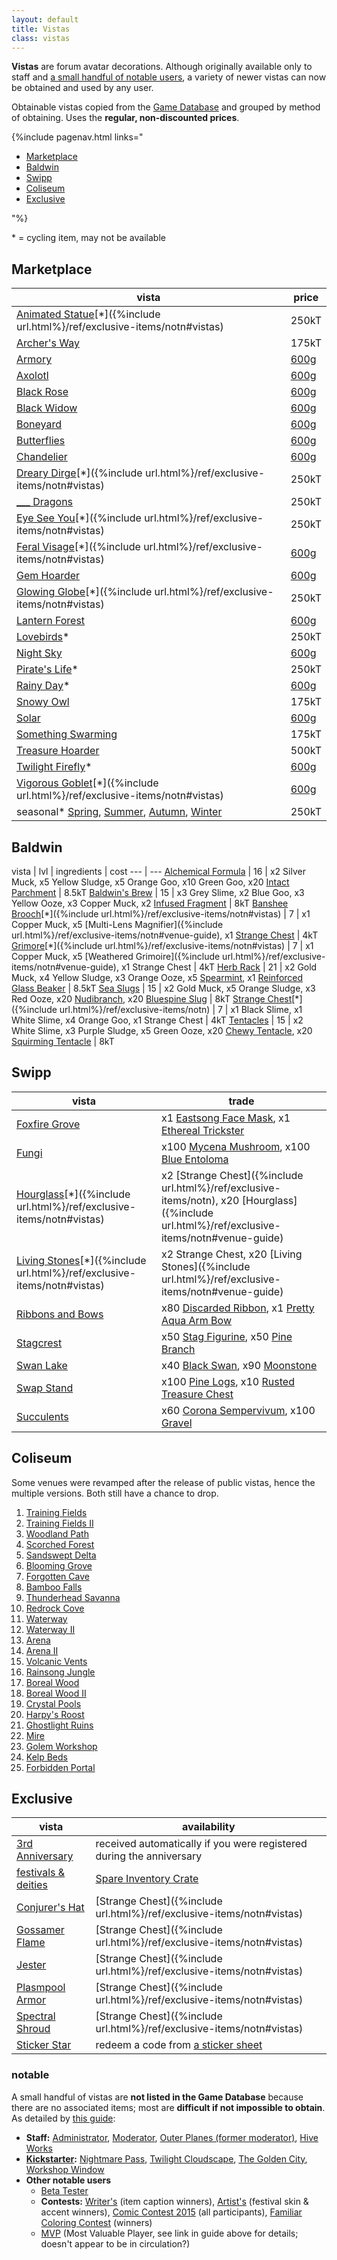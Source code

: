 ```yaml
---
layout: default
title: Vistas
class: vistas
---
```

**Vistas** are forum avatar decorations. Although originally available only to staff and [a small handful of notable users](#notable), a variety of newer vistas can now be obtained and used by any user.

Obtainable vistas copied from the [Game Database](https://www1.flightrising.com/game-database/items/specialty) and grouped by method of obtaining. Uses the **regular, non-discounted prices**.

{%include pagenav.html links="<ul><li><a href='#marketplace'>Marketplace</a></li><li><a href='#baldwin'>Baldwin</a></li><li><a href='#swipp'>Swipp</a></li><li><a href='#coliseum'>Coliseum</a></li><li><a href='#exclusive'>Exclusive</a></li></ul>"%}

\* = cycling item, may not be available

## Marketplace

<span class="redundant">vista</span> | price
--- | ---
[Animated Statue](https://www1.flightrising.com/game-database/item/25175)[\*]({%include url.html%}/ref/exclusive-items/notn#vistas) | 250kT
[Archer's Way](https://www1.flightrising.com/game-database/item/21802) | 175kT
[Armory](https://www1.flightrising.com/game-database/item/18829) | [600g](https://flightrising.com/main.php?p=market&type=1&tab=spec)
[Axolotl](https://www1.flightrising.com/game-database/item/18304) | [600g](https://flightrising.com/main.php?p=market&type=1&tab=spec)
[Black Rose](https://www1.flightrising.com/game-database/item/18305) | [600g](https://flightrising.com/main.php?p=market&type=1&tab=spec)
[Black Widow](https://www1.flightrising.com/game-database/item/18306) | [600g](https://flightrising.com/main.php?p=market&type=1&tab=spec)
[Boneyard](https://www1.flightrising.com/game-database/item/18307) | [600g](https://flightrising.com/main.php?p=market&type=1&tab=spec)
[Butterflies](https://www1.flightrising.com/game-database/item/19265) | [600g](https://flightrising.com/main.php?p=market&type=1&tab=spec)
[Chandelier](https://www1.flightrising.com/game-database/item/18592) | [600g](https://flightrising.com/main.php?p=market&type=1&tab=spec)
[Dreary Dirge](https://www1.flightrising.com/game-database/item/28839)[\*]({%include url.html%}/ref/exclusive-items/notn#vistas) | 250kT
[___ Dragons](https://www1.flightrising.com/game-database/items/specialty?page=1&name=Dragons&description=&itemid=&display_type=&treasure_min=&treasure_max=&gem_min=&gem_max=&rarity=&color=&subcategory=vista&hoard_vault=&sort=name_asc&submit=Apply) | 250kT
[Eye See You](https://www1.flightrising.com/game-database/item/28840)[\*]({%include url.html%}/ref/exclusive-items/notn#vistas) | 250kT
[Feral Visage](https://www1.flightrising.com/game-database/item/20806)[\*]({%include url.html%}/ref/exclusive-items/notn#vistas) | [600g](https://flightrising.com/main.php?p=market&type=1&tab=spec)
[Gem Hoarder](https://www1.flightrising.com/game-database/item/18308) | [600g](https://flightrising.com/main.php?p=market&type=1&tab=spec)
[Glowing Globe](https://www1.flightrising.com/game-database/item/20805/comments)[\*]({%include url.html%}/ref/exclusive-items/notn#vistas) | 250kT
[Lantern Forest](https://www1.flightrising.com/game-database/item/18309) | [600g](https://flightrising.com/main.php?p=market&type=1&tab=spec)
[Lovebirds](https://www1.flightrising.com/game-database/item/21524)\* | 250kT
[Night Sky](https://www1.flightrising.com/game-database/item/23515) | [600g](https://flightrising.com/main.php?p=market&type=1&tab=spec)
[Pirate's Life](https://www1.flightrising.com/game-database/item/35960)\* | 250kT
[Rainy Day](https://www1.flightrising.com/game-database/item/18310)\* | [600g](https://flightrising.com/main.php?p=market&type=1&tab=spec)
[Snowy Owl](https://www1.flightrising.com/game-database/item/27381) | 175kT
[Solar](https://www1.flightrising.com/game-database/item/23516) | [600g](https://flightrising.com/main.php?p=market&type=1&tab=spec)
[Something Swarming](https://www1.flightrising.com/game-database/item/29958) | 175kT
[Treasure Hoarder](https://www1.flightrising.com/game-database/item/18302) | 500kT
[Twilight Firefly](https://www1.flightrising.com/game-database/item/18311)\* | [600g](https://flightrising.com/main.php?p=market&type=1&tab=spec)
[Vigorous Goblet](https://www1.flightrising.com/game-database/item/32762)[\*]({%include url.html%}/ref/exclusive-items/notn#vistas) | [600g](https://flightrising.com/main.php?p=market&type=1&tab=spec)
seasonal\* [Spring](https://www1.flightrising.com/game-database/item/18303), [Summer](https://www1.flightrising.com/game-database/item/18511), [Autumn](https://www1.flightrising.com/game-database/item/19683), [Winter](https://www1.flightrising.com/game-database/item/20885) | 250kT

## Baldwin

<span class="redundant">vista</span> | lvl | ingredients | cost
--- | ---
[Alchemical Formula](https://www1.flightrising.com/game-database/item/20454) | 16 | x2 Silver Muck, x5 Yellow Sludge, x5 Orange Goo, x10 Green Goo, x20 [Intact Parchment](https://www1.flightrising.com/game-database/item/196) | 8.5kT
[Baldwin's Brew](https://www1.flightrising.com/game-database/item/18441) | 15 | x3 Grey Slime, x2 Blue Goo, x3 Yellow Ooze, x3 Copper Muck, x2 [Infused Fragment](https://www1.flightrising.com/game-database/item/15132) | 8kT
[Banshee Brooch](https://www1.flightrising.com/game-database/item/32681)[\*]({%include url.html%}/ref/exclusive-items/notn#vistas) | 7 | x1 Copper Muck, x5 [Multi-Lens Magnifier]({%include url.html%}/ref/exclusive-items/notn#venue-guide), x1 [Strange Chest](https://www1.flightrising.com/game-database/item/7690) | 4kT
[Grimore](https://www1.flightrising.com/game-database/item/25176)[\*]({%include url.html%}/ref/exclusive-items/notn#vistas) | 7 | x1 Copper Muck, x5 [Weathered Grimoire]({%include url.html%}/ref/exclusive-items/notn#venue-guide), x1 Strange Chest | 4kT
[Herb Rack](https://www1.flightrising.com/game-database/item/27675) | 21 | x2 Gold Muck, x4 Yellow Sludge, x3 Orange Ooze, x5 [Spearmint](https://www1.flightrising.com/game-database/item/16038), x1 [Reinforced Glass Beaker](https://www1.flightrising.com/game-database/item/19444) | 8.5kT
[Sea Slugs](https://www1.flightrising.com/game-database/item/18442) | 15 | x2 Gold Muck, x5 Orange Sludge, x3 Red Ooze, x20 [Nudibranch](https://www1.flightrising.com/game-database/item/1205), x20 [Bluespine Slug](https://www1.flightrising.com/game-database/item/8102) | 8kT
[Strange Chest](https://www1.flightrising.com/game-database/item/20808)[\*]({%include url.html%}/ref/exclusive-items/notn) | 7 | x1 Black Slime, x1 White Slime, x4 Orange Goo, x1 Strange Chest | 4kT
[Tentacles](https://www1.flightrising.com/game-database/item/18443) | 15 | x2 White Slime, x3 Purple Sludge, x5 Green Ooze, x20 [Chewy Tentacle](https://www1.flightrising.com/game-database/item/4363), x20 [Squirming Tentacle](https://www1.flightrising.com/game-database/item/4364) | 8kT

## Swipp

<span class="redundant">vista</span> | trade
--- | ---
[Foxfire Grove](https://www1.flightrising.com/game-database/item/20026) | x1 [Eastsong Face Mask](https://www1.flightrising.com/game-database/item/1146), x1 [Ethereal Trickster](https://www1.flightrising.com/game-database/item/416)
[Fungi](https://www1.flightrising.com/game-database/item/18342) | x100 [Mycena Mushroom](https://www1.flightrising.com/game-database/item/62), x100 [Blue Entoloma](https://www1.flightrising.com/game-database/item/14540)
[Hourglass](https://www1.flightrising.com/game-database/item/20807)[\*]({%include url.html%}/ref/exclusive-items/notn#vistas) | x2 [Strange Chest]({%include url.html%}/ref/exclusive-items/notn), x20 [Hourglass]({%include url.html%}/ref/exclusive-items/notn#venue-guide)
[Living Stones](https://www1.flightrising.com/game-database/item/25177)[\*]({%include url.html%}/ref/exclusive-items/notn#vistas) | x2 Strange Chest, x20 [Living Stones]({%include url.html%}/ref/exclusive-items/notn#venue-guide)
[Ribbons and Bows](https://www1.flightrising.com/game-database/item/20455) | x80 [Discarded Ribbon](https://www1.flightrising.com/game-database/item/5708), x1 [Pretty Aqua Arm Bow](https://www1.flightrising.com/game-database/item/533)
[Stagcrest](https://www1.flightrising.com/game-database/item/31795) | x50 [Stag Figurine](https://www1.flightrising.com/game-database/item/16490), x50 [Pine Branch](https://www1.flightrising.com/game-database/item/193)
[Swan Lake](https://www1.flightrising.com/game-database/item/18345) | x40 [Black Swan](https://www1.flightrising.com/game-database/item/3454), x90 [Moonstone](https://www1.flightrising.com/game-database/item/13409)
[Swap Stand](https://www1.flightrising.com/game-database/item/18339) | x100 [Pine Logs](https://www1.flightrising.com/game-database/item/259), x10 [Rusted Treasure Chest](https://www1.flightrising.com/game-database/item/574)
[Succulents](https://www1.flightrising.com/game-database/item/18436) | x60 [Corona Sempervivum](https://www1.flightrising.com/game-database/item/18433), x100 [Gravel](https://www1.flightrising.com/game-database/item/181)

## Coliseum

Some venues were revamped after the release of public vistas, hence the multiple versions. Both still have a chance to drop.

1. [Training Fields](https://www1.flightrising.com/game-database/item/18312)
1. [Training Fields II](https://www1.flightrising.com/game-database/item/22409)
1. [Woodland Path](https://www1.flightrising.com/game-database/item/18313)
1. [Scorched Forest](https://www1.flightrising.com/game-database/item/18314)
1. [Sandswept Delta](https://www1.flightrising.com/game-database/item/18321)
1. [Blooming Grove](https://www1.flightrising.com/game-database/item/23805)
1. [Forgotten Cave](https://www1.flightrising.com/game-database/item/18333)
1. [Bamboo Falls](https://www1.flightrising.com/game-database/item/18335)
1. [Thunderhead Savanna](https://www1.flightrising.com/game-database/item/28307)
1. [Redrock Cove](https://www1.flightrising.com/game-database/item/20097)
1. [Waterway](https://www1.flightrising.com/game-database/item/18337)
1. [Waterway II](https://www1.flightrising.com/game-database/item/25751)
1. [Arena](https://www1.flightrising.com/game-database/item/18338)
1. [Arena II](https://www1.flightrising.com/game-database/item/24474)
1. [Volcanic Vents](https://www1.flightrising.com/game-database/item/21439)
1. [Rainsong Jungle](https://www1.flightrising.com/game-database/item/18340)
1. [Boreal Wood](https://www1.flightrising.com/game-database/item/18341)
1. [Boreal Wood II](https://www1.flightrising.com/game-database/item/31229)
1. [Crystal Pools](https://www1.flightrising.com/game-database/item/18344)
1. [Harpy's Roost](https://www1.flightrising.com/game-database/item/18343)
1. [Ghostlight Ruins](https://www1.flightrising.com/game-database/item/18346)
1. [Mire](https://www1.flightrising.com/game-database/item/18347)
1. [Golem Workshop](https://www1.flightrising.com/game-database/item/18349)
1. [Kelp Beds](https://www1.flightrising.com/game-database/item/18348)
1. [Forbidden Portal](https://www1.flightrising.com/game-database/item/34763)

## Exclusive

<span class="redundant">vista</span> | availability
--- | ---
[3rd Anniversary](https://www1.flightrising.com/game-database/item/18301) | received automatically if you were registered during the anniversary
[festivals & deities](https://www1.flightrising.com/forums/gde/1458402) | [Spare Inventory Crate](https://www1.flightrising.com/game-database/item/23275)
[Conjurer's Hat](https://www1.flightrising.com/game-database/item/20803) | [Strange Chest]({%include url.html%}/ref/exclusive-items/notn#vistas)
[Gossamer Flame](https://www1.flightrising.com/game-database/item/20804) | [Strange Chest]({%include url.html%}/ref/exclusive-items/notn#vistas)
[Jester](https://www1.flightrising.com/game-database/item/25178) | [Strange Chest]({%include url.html%}/ref/exclusive-items/notn#vistas)
[Plasmpool Armor](https://www1.flightrising.com/game-database/item/32680) | [Strange Chest]({%include url.html%}/ref/exclusive-items/notn#vistas)
[Spectral Shroud](https://www1.flightrising.com/game-database/item/28820) | [Strange Chest]({%include url.html%}/ref/exclusive-items/notn#vistas)
[Sticker Star](https://www1.flightrising.com/game-database/item/29043) | redeem a code from [a sticker sheet](https://hivemill.com/collections/flight-rising/stickers)

### notable

A small handful of vistas are **not listed in the Game Database** because there are no associated items; most are **difficult if not impossible to obtain**. As detailed by [this guide](https://www1.flightrising.com/forums/gde/1458402):

- **Staff:** [Administrator](https://www1.flightrising.com/static/cms/fvista/6.png), [Moderator](https://www1.flightrising.com/static/cms/fvista/7.png), [Outer Planes (former moderator)](https://www1.flightrising.com/static/cms/fvista/8.png), [Hive Works](https://www1.flightrising.com/static/cms/fvista/11.png)
- **[Kickstarter](https://www.kickstarter.com/projects/stormlightworkshop/flight-rising-0):** [Nightmare Pass](https://www1.flightrising.com/static/cms/fvista/1.png), [Twilight Cloudscape](https://www1.flightrising.com/static/cms/fvista/2.png), [The Golden City](https://www1.flightrising.com/static/cms/fvista/3.png), [Workshop Window](https://www1.flightrising.com/static/cms/fvista/4.png)
- **Other notable users**
	- [Beta Tester](https://www1.flightrising.com/static/cms/fvista/5.png)
	- **Contests:** [Writer's](https://www1.flightrising.com/static/cms/fvista/9.png) (item caption winners), [Artist's](https://www1.flightrising.com/static/cms/fvista/10.png) (festival skin & accent winners), [Comic Contest 2015](https://www1.flightrising.com/static/cms/fvista/13.png) (all participants), [Familiar Coloring Contest](https://www1.flightrising.com/static/cms/fvista/14.png) (winners)
	- [MVP](https://www1.flightrising.com/static/cms/fvista/12.png) (Most Valuable Player, see link in guide above for details; doesn't appear to be in circulation?)
